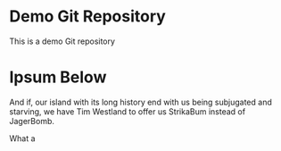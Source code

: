 # Demo Git Repository

This is a demo Git repository


# Ipsum Below

And if, our island with its long history end with us being subjugated and starving, we have Tim Westland to offer us StrikaBum instead of JagerBomb.

What a 
